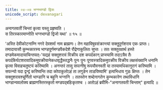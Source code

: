 ```yaml
---
title: ०४-०७ भग्नभाण्डो द्विजः
unicode_script: devanagari
---
```

अनागतवतीं चिन्तां कृत्वा यस्तु प्रहृष्यति ।  
स तिरस्कारमाप्नोति भग्नभाण्डो द्विजो यथा' ॥ १५ ॥

'अस्ति देवीकोटनाम्नि नगरे देवशर्मा नाम ब्राह्मणः। तेन महाविषुवसंक्रान्त्यां सक्तुुपूर्णशराव एकः प्राप्तः। तमादायासौ कुम्भकारस्य भाण्डपूर्णमण्डपैकदेशे रौद्रेणाकुलितः सुप्तः । ततः सक्तुरक्षार्थ हस्ते दण्डमेकमादायाचिन्तयत्-'यद्यहं सक्तुशरावं विक्रीय दश कपर्दकान् प्राप्स्यामि तदाऽत्रैव तैः कपर्दकैर्घटशरावादिकमुपक्रीयानेकधावृद्धैस्तद्धनैः पुनः पुनः पूगवस्त्रादिकमुपक्रीय विक्रीय लक्षसंख्यानि धनानि कृत्वा विवाहचतुष्टयं करिष्यामि । अनन्तरं तासु सपत्नीषु रूपयौवनवती या तस्यामधिकानुरागं करिष्यामि । सपत्न्यो यदा द्वन्द्वं करिष्यन्ति तदा कोपाकुलोऽहं ता लगुडेन ताडयिष्यामि' इत्यभिधाय गुडः क्षिप्तः । तेन सक्तुशरावश्चूर्णितो भाण्डानि च बहूनि भग्नानि । ततस्तेन शब्देनागतेन कुम्भकारेण तथाविधानि भाण्डान्यवलोक्य ब्राह्मणस्तिरस्कृतो मण्डपद्बहिःकृतश्च । अतोऽहं ब्रवीमि-"अनागतवती चिन्ताम्" इत्यादि ॥ 
